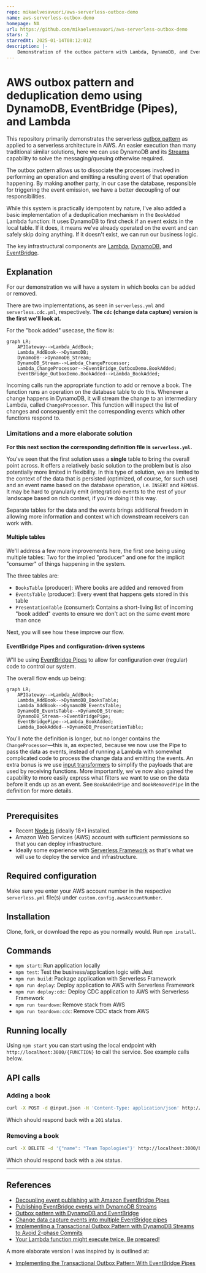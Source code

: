 ```yaml
---
repo: mikaelvesavuori/aws-serverless-outbox-demo
name: aws-serverless-outbox-demo
homepage: NA
url: https://github.com/mikaelvesavuori/aws-serverless-outbox-demo
stars: 2
starredAt: 2025-01-14T08:12:01Z
description: |-
    Demonstration of the outbox pattern with Lambda, DynamoDB, and EventBridge.
---
```


# AWS outbox pattern and deduplication demo using DynamoDB, EventBridge (Pipes), and Lambda

This repository primarily demonstrates the serverless [outbox pattern](https://d1.awsstatic.com/architecture-diagrams/ArchitectureDiagrams/aws-reference-architecture-hybrid-domain-consistency-ra.pdf?did=wp_card&trk=wp_card) as applied to a serverless architecture in AWS. An easier execution than many traditional similar solutions, here we can use DynamoDB and its [Streams](https://docs.aws.amazon.com/amazondynamodb/latest/developerguide/Streams.html) capability to solve the messaging/queuing otherwise required.

The outbox pattern allows us to dissociate the processes involved in performing an operation and emitting a resulting event of that operation happening. By making another party, in our case the database, responsible for triggering the event emission, we have a better decoupling of our responsibilities.

While this system is practically idempotent by nature, I've also added a basic implementation of a deduplication mechanism in the `BookAdded` Lambda function: It uses DynamoDB to first check if an event exists in the local table. If it does, it means we've already operated on the event and can safely skip doing anything. If it doesn't exist, we can run our business logic.

The key infrastructural components are [Lambda](https://aws.amazon.com/lambda/), [DynamoDB](https://aws.amazon.com/dynamodb/), and [EventBridge](https://aws.amazon.com/eventbridge/).

## Explanation

For our demonstration we will have a system in which books can be added or removed.

There are two implementations, as seen in `serverless.yml` and `serverless.cdc.yml`, respectively. **The `cdc` (change data capture) version is the first we'll look at.**

For the "book added" usecase, the flow is:

```mermaid
graph LR;
    APIGateway-->Lambda_AddBook;
    Lambda_AddBook-->DynamoDB;
    DynamoDB-->DynamoDB_Stream;
    DynamoDB_Stream-->Lambda_ChangeProcessor;
    Lambda_ChangeProcessor-->EventBridge_OutboxDemo.BookAdded;
    EventBridge_OutboxDemo.BookAdded-->Lambda_BookAdded;
```

Incoming calls run the appropriate function to add or remove a book. The function runs an operation on the database table to do this. Whenever a change happens in DynamoDB, it will stream the change to an intermediary Lambda, called `ChangeProcessor`. This function will inspect the list of changes and consequently emit the corresponding events which other functions respond to.

### Limitations and a more elaborate solution

**For this next section the corresponding definition file is `serverless.yml`.**

You've seen that the first solution uses a **single** table to bring the overall point across. It offers a relatively basic solution to the problem but is also potentially more limited in flexibility. In this type of solution, we are limited to the context of the data that is persisted (optimized, of course, for such use) and an event name based on the database operation, i.e. `INSERT` and `REMOVE`. It may be hard to granularly emit (integration) events to the rest of your landscape based on rich context, if you're doing it this way.

Separate tables for the data and the events brings additional freedom in allowing more information and context which downstream receivers can work with.

#### Multiple tables

We'll address a few more improvements here, the first one being using multiple tables: Two for the implied "producer" and one for the implicit "consumer" of things happening in the system.

The three tables are:

- `BooksTable` (producer): Where books are added and removed from
- `EventsTable` (producer): Every event that happens gets stored in this table
- `PresentationTable` (consumer): Contains a short-living list of incoming "book added" events to ensure we don't act on the same event more than once

Next, you will see how these improve our flow.

#### EventBridge Pipes and configuration-driven systems

W'll be using [EventBridge Pipes](https://docs.aws.amazon.com/eventbridge/latest/userguide/eb-pipes.html) to allow for configuration over (regular) code to control our system.

The overall flow ends up being:

```mermaid
graph LR;
    APIGateway-->Lambda_AddBook;
    Lambda_AddBook-->DynamoDB_BooksTable;
    Lambda_AddBook-->DynamoDB_EventsTable;
    DynamoDB_EventsTable-->DynamoDB_Stream;
    DynamoDB_Stream-->EventBridgePipe;
    EventBridgePipe-->Lambda_BookAdded;
    Lambda_BookAdded-->DynamoDB_PresentationTable;
```

You'll note the definition is longer, but no longer contains the `ChangeProcessor`—this is, as expected, because we now use the Pipe to pass the data as events, instead of running a Lambda with somewhat complicated code to process the change data and emitting the events. An extra bonus is we use [input transformers](https://docs.aws.amazon.com/eventbridge/latest/userguide/eb-transform-target-input.html) to simplify the payloads that are used by receiving functions. More importantly, we've now also gained the capability to more easily express what filters we want to use on the data before it ends up as an event. See `BookAddedPipe` and `BookRemovedPipe` in the definition for more details.

---

## Prerequisites

- Recent [Node.js](https://nodejs.org/en/) (ideally 18+) installed.
- Amazon Web Services (AWS) account with sufficient permissions so that you can deploy infrastructure.
- Ideally some experience with [Serverless Framework](https://www.serverless.com) as that's what we will use to deploy the service and infrastructure.

## Required configuration

Make sure you enter your AWS account number in the respective `serverless.yml` file(s) under `custom.config.awsAccountNumber`.

## Installation

Clone, fork, or download the repo as you normally would. Run `npm install`.

## Commands

- `npm start`: Run application locally
- `npm test`: Test the business/application logic with Jest
- `npm run build`: Package application with Serverless Framework
- `npm run deploy`: Deploy application to AWS with Serverless Framework
- `npm run deploy:cdc`: Deploy CDC application to AWS with Serverless Framework
- `npm run teardown`: Remove stack from AWS
- `npm run teardown:cdc`: Remove CDC stack from AWS

## Running locally

Using `npm start` you can start using the local endpoint with `http://localhost:3000/{FUNCTION}` to call the service. See example calls below.

## API calls

### Adding a book

```bash
curl -X POST -d @input.json -H 'Content-Type: application/json' http://localhost:3000/book
```

Which should respond back with a `201` status.

### Removing a book

```bash
curl -X DELETE -d '{"name": "Team Topologies"}' http://localhost:3000/book
```

Which should respond back with a `204` status.

---

## References

- [Decoupling event publishing with Amazon EventBridge Pipes](https://aws.amazon.com/blogs/compute/decoupling-event-publishing-with-amazon-eventbridge-pipes/)
- [Publishing EventBridge events with DynamoDB Streams](https://www.boyney.io/blog/2022-11-03-eventbridge-events-with-dynamodb)
- [Outbox pattern with DynamoDB and EventBridge](https://serverlessland.com/patterns/dynamodb-streams-to-eventbridge-outbox-pattern)
- [Change data capture events into multiple EventBridge pipes](https://serverlessland.com/patterns/eventbridge-pipes-ddbstream-with-filters-to-eventbridge)
- [Implementing a Transactional Outbox Pattern with DynamoDB Streams to Avoid 2-phase Commits](https://medium.com/ssense-tech/implementing-a-transactional-outbox-pattern-with-dynamodb-streams-to-avoid-2-phase-commits-ed0f91e69e9)
- [Your Lambda function might execute twice. Be prepared!](https://cloudonaut.io/your-lambda-function-might-execute-twice-deal-with-it/)

A more elaborate version I was inspired by is outlined at:

- [Implementing the Transactional Outbox Pattern With EventBridge Pipes](https://betterprogramming.pub/implementing-the-transactional-outbox-pattern-with-eventbridge-pipes-125cb3f51f32)

